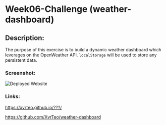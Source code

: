 # Week06-Challenge (weather-dashboard)

## Description:

The purpose of this exercise is to build a dynamic weather dashboard which leverages on the OpenWeather API. `localStorage` will be used to store any persistent data.

### Screenshot:

![Deployed Website](./???.gif)

### Links:

https://xvrteo.github.io/???/

https://github.com/XvrTeo/weather-dashboard
